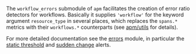 The `workflow_errors` submodule of `apm` facilitates the creation of error ratio detectors for workflows. Basically it supplies `'workflow'` for the keyword argument `resource_type` in several places, which replaces the `spans.*` metrics with their `workflows.*` counterparts (see [apm/utils](../../apm/utils.flow) for details).

For more detailed documentation see the [errors](../../apm/errors/README.md) module, in particular the [static threshold](../../apm/errors/static_v2/README.md) and [sudden change](../../apm/errors/sudden_change_v2/README.md) alerts.